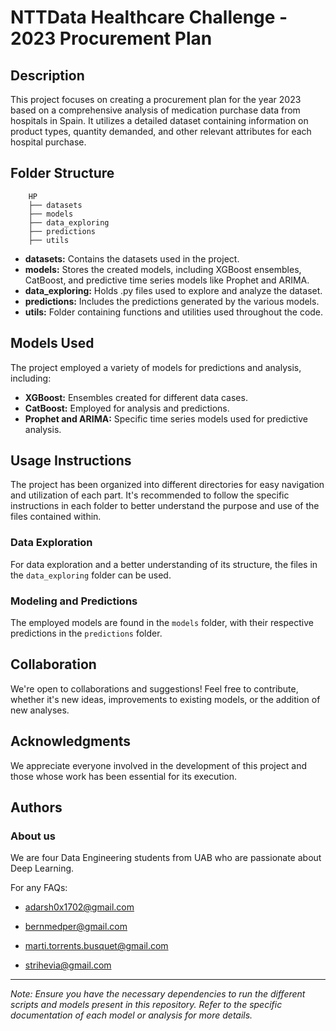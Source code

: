 # NTTData Healthcare Challenge - 2023 Procurement Plan

## Description
This project focuses on creating a procurement plan for the year 2023 based on a comprehensive analysis of medication purchase data from hospitals in Spain. It utilizes a detailed dataset containing information on product types, quantity demanded, and other relevant attributes for each hospital purchase.

## Folder Structure
```
    HP
    ├── datasets
    ├── models
    ├── data_exploring
    ├── predictions
    ├── utils
```
- **datasets:** Contains the datasets used in the project.
- **models:** Stores the created models, including XGBoost ensembles, CatBoost, and predictive time series models like Prophet and ARIMA.
- **data_exploring:** Holds .py files used to explore and analyze the dataset.
- **predictions:** Includes the predictions generated by the various models.
- **utils:** Folder containing functions and utilities used throughout the code.

## Models Used
The project employed a variety of models for predictions and analysis, including:
- **XGBoost:** Ensembles created for different data cases.
- **CatBoost:** Employed for analysis and predictions.
- **Prophet and ARIMA:** Specific time series models used for predictive analysis.

## Usage Instructions
The project has been organized into different directories for easy navigation and utilization of each part. It's recommended to follow the specific instructions in each folder to better understand the purpose and use of the files contained within.

### Data Exploration
For data exploration and a better understanding of its structure, the files in the `data_exploring` folder can be used.

### Modeling and Predictions
The employed models are found in the `models` folder, with their respective predictions in the `predictions` folder.

## Collaboration
We're open to collaborations and suggestions! Feel free to contribute, whether it's new ideas, improvements to existing models, or the addition of new analyses.

## Acknowledgments
We appreciate everyone involved in the development of this project and those whose work has been essential for its execution.

## Authors
### About us


We are four Data Engineering students from UAB who are passionate about Deep Learning.

For any FAQs:

- adarsh0x1702@gmail.com

- bernmedper@gmail.com

- marti.torrents.busquet@gmail.com

- strihevia@gmail.com

---

*Note: Ensure you have the necessary dependencies to run the different scripts and models present in this repository. Refer to the specific documentation of each model or analysis for more details.*
